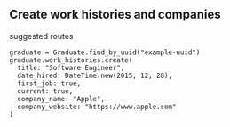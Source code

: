 ## Create work histories and companies

suggested routes
```
graduate = Graduate.find_by_uuid("example-uuid")
graduate.work_histories.create(
  title: "Software Engineer",
  date_hired: DateTime.new(2015, 12, 28),
  first_job: true,
  current: true,
  company_name: "Apple",
  company_website: "https://www.apple.com"
)
```
